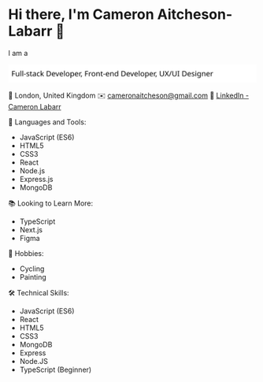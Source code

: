 # Hi there, I'm Cameron Aitcheson-Labarr 🚀

I am a

![Typing SVG](./typing.svg)

📍 London, United Kingdom
✉️ cameronaitcheson@gmail.com
🔗 [LinkedIn - Cameron Labarr](https://www.linkedin.com/in/cameron-aitcheson-labarr/)

🧰 Languages and Tools:

- JavaScript (ES6)
- HTML5
- CSS3
- React
- Node.js
- Express.js
- MongoDB

📚 Looking to Learn More:

- TypeScript
- Next.js
- Figma

🎨 Hobbies:

- Cycling
- Painting

🛠️ Technical Skills:

- JavaScript (ES6)
- React
- HTML5
- CSS3
- MongoDB
- Express
- Node.JS
- TypeScript (Beginner)
